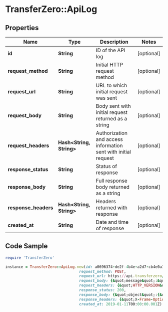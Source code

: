 # TransferZero::ApiLog

## Properties

Name | Type | Description | Notes
------------ | ------------- | ------------- | -------------
**id** | **String** | ID of the API log | [optional] 
**request_method** | **String** | Initial HTTP request method | [optional] 
**request_url** | **String** | URL to which initial request was sent | [optional] 
**request_body** | **String** | Body sent with initial request returned as a string | [optional] 
**request_headers** | **Hash&lt;String, String&gt;** | Authorization and access information sent with initial request | [optional] 
**response_status** | **String** | Status of response | [optional] 
**response_body** | **String** | Full response body returned as a string | [optional] 
**response_headers** | **Hash&lt;String, String&gt;** | Headers returned with response | [optional] 
**created_at** | **String** | Date and time of response | [optional] 

## Code Sample

```ruby
require 'TransferZero'

instance = TransferZero::ApiLog.new(id: a0696374-de2f-4b4e-a2d7-cb4e0a1240c0,
                                 request_method: POST,
                                 request_url: https://api.transferzero/v1/transactions/validate,
                                 request_body: {&quot;message&quot;:&quot;Email dispatched: Accepted (user@transferzero.com)&quot;},
                                 request_headers: {&quot;HTTP_VERSION&quot;:&quot;HTTP/1.1&quot;,&quot;HTTP_ACCEPT&quot;:&quot;application/json&quot;,&quot;HTTP_USER_AGENT&quot;:&quot;TransferZero Ruby&quot;,&quot;HTTP_AUTHORIZATION_NONCE&quot;:&quot;0000&quot;,&quot;HTTP_AUTHORIZATION_KEY&quot;:&quot;0000&quot;,&quot;HTTP_AUTHORIZATION_SIGNATURE&quot;:&quot;0000&quot;,&quot;HTTP_CONNECTION&quot;:&quot;close&quot;,&quot;HTTP_HOST&quot;:&quot;localhost:3002&quot;},
                                 response_status: 200,
                                 response_body: {&quot;object&quot;:{&quot;result&quot;:0}},
                                 response_headers: {&quot;X-Frame-Options&quot;:&quot;SAMEORIGIN&quot;,&quot;X-XSS-Protection&quot;:&quot;1; mode&#x3D;block&quot;,&quot;X-Content-Type-Options&quot;:&quot;nosniff&quot;,&quot;Content-Type&quot;:&quot;application/json; charset&#x3D;UTF-8&quot;},
                                 created_at: 2019-01-11T00:00:00.001Z)
```


